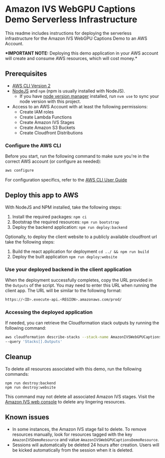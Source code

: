 # Amazon IVS WebGPU Captions Demo Serverless Infrastructure

This readme includes instructions for deploying the serverless infrastructure for the Amazon IVS WebGPU Captions Demo to an AWS Account.

**\*IMPORTANT NOTE:** Deploying this demo application in your AWS account will create and consume AWS resources, which will cost money.\*

## Prerequisites

- [AWS CLI Version 2](https://docs.aws.amazon.com/cli/latest/userguide/install-cliv2.html)
- [NodeJS](https://nodejs.org/en/) and `npm` (npm is usually installed with NodeJS).
  - If you have [node version manager](https://github.com/nvm-sh/nvm) installed, run `nvm use` to sync your node version with this project.
- Access to an AWS Account with at least the following permissions:
  - Create IAM roles
  - Create Lambda Functions
  - Create Amazon IVS Stages
  - Create Amazon S3 Buckets
  - Create Cloudfront Distributions

### Configure the AWS CLI

Before you start, run the following command to make sure you're in the correct AWS account (or configure as needed):

```bash
aws configure
```

For configuration specifics, refer to the [AWS CLI User Guide](https://docs.aws.amazon.com/cli/latest/userguide/cli-chap-configure.html)

## Deploy this app to AWS

With NodeJS and NPM installed, take the following steps:

1. Install the required packages: `npm ci`
2. Bootstrap the required resources: `npm run bootstrap`
3. Deploy the backend application: `npm run deploy:backend`

Optionally, to deploy the client website to a publicly available cloudfront url take the following steps:

1. Build the react application for deployment `cd ../ && npm run build`
2. Deploy the built application `npm run deploy:website`

### Use your deployed backend in the client application

When the deployment successfully completes, copy the URL provided in the `Outputs` of the script. You may need to enter this URL when running the client app. The URL will be similar to the following format:

```bash
https://<ID>.execute-api.<REGION>.amazonaws.com/prod/
```

### Accessing the deployed application

If needed, you can retrieve the Cloudformation stack outputs by running the following command:

```bash
aws cloudformation describe-stacks --stack-name AmazonIVSWebGPUCaptionsDemoBackendStack \
--query 'Stacks[].Outputs'
```

## Cleanup

To delete all resources associated with this demo, run the following commands:

```base
npm run destroy:backend
npm run destroy:website
```

This command may not delete all associated Amazon IVS stages. Visit the [Amazon IVS web console](https://console.aws.amazon.com/ivs/) to delete any lingering resources.

## Known issues

- In some instances, the Amazon IVS stage fail to delete. To remove resources manually, look for resources tagged with the key `AmazonIVSDemoResource` and value `AmazonIVSWebGPUCaptionsDemoResource`.
- Sessions will automatically be deleted 24 hours after creation. Users will be kicked automatically from the session when it is deleted.

